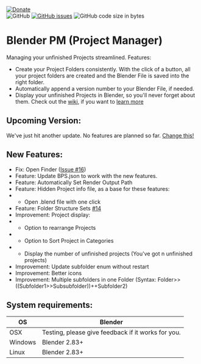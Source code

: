 [![Donate](https://img.shields.io/endpoint?url=https%3A%2F%2Fraw.githubusercontent.com%2FBlenderDefender%2FBlenderDefender%2Fshields_endpoint%2FBlender_PM.json)](https://www.paypal.com/donate?hosted_button_id=DZE9NFSFPFMYS)  
![GitHub](https://img.shields.io/github/license/BlenderDefender/blender_project_starter?color=green&style=for-the-badge)
[![GitHub issues](https://img.shields.io/github/issues/BlenderDefender/blender_project_starter?style=for-the-badge)](https://github.com/BlenderDefender/blender_pm/issues)
![GitHub code size in bytes](https://img.shields.io/github/languages/code-size/BlenderDefender/blender_project_starter?style=for-the-badge)
# Blender PM (Project Manager)
Managing your unfinished Projects streamlined. Features:
- Create your Project Folders consistently. With the click of a button, all your project folders are
created and the Blender File is saved into the right folder.
- Automatically append a version number to your Blender File, if needed.
- Display your unfinished Projects in Blender, so you'll never forget about them.
Check out the [wiki](https://github.com/BlenderDefender/blender_pm/wiki), if you want to [learn more](https://github.com/BlenderDefender/blender_pm/wiki)

## Upcoming Version:

We've just hit another update. No features are planned so far. [Change this!](https://github.com/BlenderDefender/blender_pm/issues/new/choose)

  <!-- - [ ] Feature: More precise differentiation between Blender Files that are part of a project and Blender Files, that aren't part of a project  Not sure! -->
  <!-- - [ ] Feature: More options to handle Files that are/aren't part of a project:
        1. Cut an existing file (The file is not part / part of a project)
        2. Copy an existing file (The file is not part / part of a project)
        3. Rename an existing project folder in place (The file is part of a project)
        4. Rename and move an existing project folder (and move the .blend file in the inside) (The file is part of a project) -->

## New Features:
* Fix: Open Finder ([Issue #16](https://github.com/BlenderDefender/blender_pm/issues/16))
* Feature: Update BPS.json to work with the new features.
* Feature: Automatically Set Render Output Path
* Feature: Hidden Project info file, as a base for these features:
* - Open .blend file with one click
* Feature: Folder Structure Sets [#14](https://github.com/BlenderDefender/blender_project_manager/issues/14)
* Improvement: Project display:
* - Option to rearrange Projects
* - Option to Sort Project in Categories
* - Display the number of unfinished projects (You've got n unfinished projects)
* Improvement: Update subfolder enum without restart
* Improvement: Better icons
* Improvement: Multiple subfolders in one Folder (Syntax: Folder>>((Subfolder1>>Subsubfolder))++Subfolder2)


## System requirements:
| **OS** | **Blender** |
| ------------- | ------------- |
| OSX | Testing, please give feedback if it works for you. |
| Windows | Blender 2.83+ |
| Linux | Blender 2.83+ |
